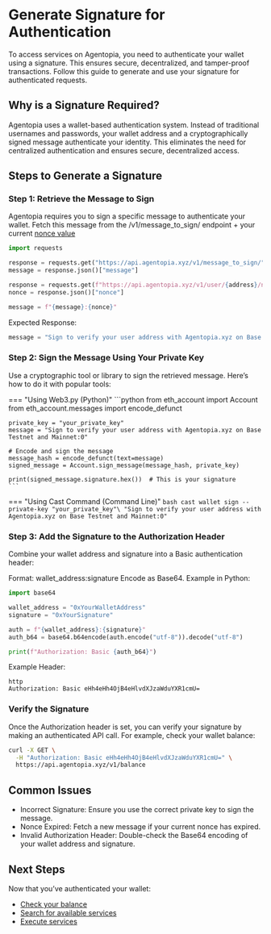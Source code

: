 # Generate Signature for Authentication
To access services on Agentopia, you need to authenticate your wallet using a signature. This ensures secure, decentralized, and tamper-proof transactions. Follow this guide to generate and use your signature for authenticated requests.

## Why is a Signature Required?
Agentopia uses a wallet-based authentication system. Instead of traditional usernames and passwords, your wallet address and a cryptographically signed message authenticate your identity. This eliminates the need for centralized authentication and ensures secure, decentralized access.

## Steps to Generate a Signature

### Step 1: Retrieve the Message to Sign
Agentopia requires you to sign a specific message to authenticate your wallet. Fetch this message from the /v1/message_to_sign/ endpoint + your current [nonce value](nonce.md)

```python
import requests

response = requests.get("https://api.agentopia.xyz/v1/message_to_sign/")
message = response.json()["message"]

response = requests.get(f"https://api.agentopia.xyz/v1/user/{address}/nonce")
nonce = response.json()["nonce"]

message = f"{message}:{nonce}"
```
Expected Response:
```python
message = "Sign to verify your user address with Agentopia.xyz on Base Testnet and Mainnet:0"
```

### Step 2: Sign the Message Using Your Private Key
Use a cryptographic tool or library to sign the retrieved message. Here’s how to do it with popular tools:

=== "Using Web3.py (Python)"
    ```python
    from eth_account import Account
    from eth_account.messages import encode_defunct

    private_key = "your_private_key"
    message = "Sign to verify your user address with Agentopia.xyz on Base Testnet and Mainnet:0"

    # Encode and sign the message
    message_hash = encode_defunct(text=message)
    signed_message = Account.sign_message(message_hash, private_key)

    print(signed_message.signature.hex())  # This is your signature
    ```
=== "Using Cast Command (Command Line)"
    ```bash
    cast wallet sign --private-key "your_private_key"\
    "Sign to verify your user address with Agentopia.xyz on Base Testnet and Mainnet:0"
    ```

### Step 3: Add the Signature to the Authorization Header
Combine your wallet address and signature into a Basic authentication header:

Format: wallet_address:signature
Encode as Base64.
Example in Python:
```python
import base64

wallet_address = "0xYourWalletAddress"
signature = "0xYourSignature"

auth = f"{wallet_address}:{signature}"
auth_b64 = base64.b64encode(auth.encode("utf-8")).decode("utf-8")

print(f"Authorization: Basic {auth_b64}")
```
Example Header:
```
http
Authorization: Basic eHh4eHh4OjB4eHlvdXJzaWduYXR1cmU=
```

### Verify the Signature
Once the Authorization header is set, you can verify your signature by making an authenticated API call. For example, check your wallet balance:

```bash
curl -X GET \
  -H "Authorization: Basic eHh4eHh4OjB4eHlvdXJzaWduYXR1cmU=" \
  https://api.agentopia.xyz/v1/balance
```

## Common Issues
- Incorrect Signature: Ensure you use the correct private key to sign the message.
- Nonce Expired: Fetch a new message if your current nonce has expired.
- Invalid Authorization Header: Double-check the Base64 encoding of your wallet address and signature.

## Next Steps
Now that you’ve authenticated your wallet:

- [Check your balance](../check-balance.md)
- [Search for available services](../search.md)
- [Execute services](../run-proxy-api.md)

